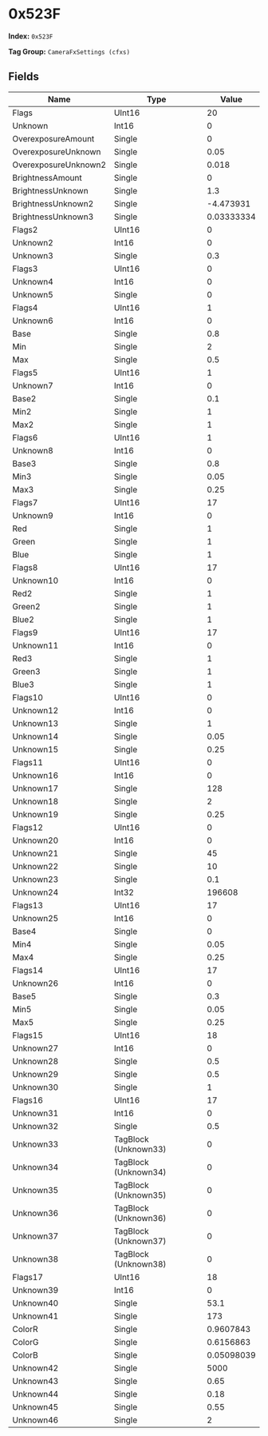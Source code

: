 # 0x523F

**Index:** ```0x523F```

**Tag Group:** ```CameraFxSettings (cfxs)```

## Fields

Name	| Type	| Value
---	|---	|---	|
Flags	|UInt16	|20
Unknown	|Int16	|0
OverexposureAmount	|Single	|0
OverexposureUnknown	|Single	|0.05
OverexposureUnknown2	|Single	|0.018
BrightnessAmount	|Single	|0
BrightnessUnknown	|Single	|1.3
BrightnessUnknown2	|Single	|-4.473931
BrightnessUnknown3	|Single	|0.03333334
Flags2	|UInt16	|0
Unknown2	|Int16	|0
Unknown3	|Single	|0.3
Flags3	|UInt16	|0
Unknown4	|Int16	|0
Unknown5	|Single	|0
Flags4	|UInt16	|1
Unknown6	|Int16	|0
Base	|Single	|0.8
Min	|Single	|2
Max	|Single	|0.5
Flags5	|UInt16	|1
Unknown7	|Int16	|0
Base2	|Single	|0.1
Min2	|Single	|1
Max2	|Single	|1
Flags6	|UInt16	|1
Unknown8	|Int16	|0
Base3	|Single	|0.8
Min3	|Single	|0.05
Max3	|Single	|0.25
Flags7	|UInt16	|17
Unknown9	|Int16	|0
Red	|Single	|1
Green	|Single	|1
Blue	|Single	|1
Flags8	|UInt16	|17
Unknown10	|Int16	|0
Red2	|Single	|1
Green2	|Single	|1
Blue2	|Single	|1
Flags9	|UInt16	|17
Unknown11	|Int16	|0
Red3	|Single	|1
Green3	|Single	|1
Blue3	|Single	|1
Flags10	|UInt16	|0
Unknown12	|Int16	|0
Unknown13	|Single	|1
Unknown14	|Single	|0.05
Unknown15	|Single	|0.25
Flags11	|UInt16	|0
Unknown16	|Int16	|0
Unknown17	|Single	|128
Unknown18	|Single	|2
Unknown19	|Single	|0.25
Flags12	|UInt16	|0
Unknown20	|Int16	|0
Unknown21	|Single	|45
Unknown22	|Single	|10
Unknown23	|Single	|0.1
Unknown24	|Int32	|196608
Flags13	|UInt16	|17
Unknown25	|Int16	|0
Base4	|Single	|0
Min4	|Single	|0.05
Max4	|Single	|0.25
Flags14	|UInt16	|17
Unknown26	|Int16	|0
Base5	|Single	|0.3
Min5	|Single	|0.05
Max5	|Single	|0.25
Flags15	|UInt16	|18
Unknown27	|Int16	|0
Unknown28	|Single	|0.5
Unknown29	|Single	|0.5
Unknown30	|Single	|1
Flags16	|UInt16	|17
Unknown31	|Int16	|0
Unknown32	|Single	|0.5
Unknown33	|TagBlock (Unknown33)	|0
Unknown34	|TagBlock (Unknown34)	|0
Unknown35	|TagBlock (Unknown35)	|0
Unknown36	|TagBlock (Unknown36)	|0
Unknown37	|TagBlock (Unknown37)	|0
Unknown38	|TagBlock (Unknown38)	|0
Flags17	|UInt16	|18
Unknown39	|Int16	|0
Unknown40	|Single	|53.1
Unknown41	|Single	|173
ColorR	|Single	|0.9607843
ColorG	|Single	|0.6156863
ColorB	|Single	|0.05098039
Unknown42	|Single	|5000
Unknown43	|Single	|0.65
Unknown44	|Single	|0.18
Unknown45	|Single	|0.55
Unknown46	|Single	|2


